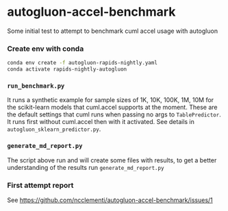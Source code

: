 # autogluon-accel-benchmark
Some initial test to attempt to benchmark cuml accel usage with autogluon

### Create env with conda

```bash
conda env create -f autogluon-rapids-nightly.yaml
conda activate rapids-nightly-autogluon
```

### `run_benchmark.py`

It runs a synthetic example for sample sizes of 1K, 10K, 100K, 1M, 10M for the
scikit-learn models that cuml.accel supports at the moment. These are the 
default settings that cuml runs when passing no args to `TablePredictor`. It runs first without cuml.accel then with it activated. See details in `autogluon_sklearn_predictor.py`. 

### `generate_md_report.py`

The script above run and will create some files with results, to get a better understanding of the results run `generate_md_report.py`

### First attempt report

See https://github.com/ncclementi/autogluon-accel-benchmark/issues/1


